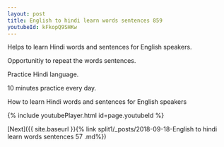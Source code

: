 ```yaml
---
layout: post
title: English to hindi learn words sentences 859 
youtubeId: kFkopQ9SHKw
---
```

 
 
Helps to learn Hindi words and sentences for English speakers.

Opportunitiy to repeat the words sentences. 

Practice Hindi language. 
 
10 minutes practice every day. 
 
How to learn Hindi words and sentences for English speakers 
 
{% include youtubePlayer.html id=page.youtubeId %}
 
 
[Next]({{ site.baseurl }}{% link  split1/_posts/2018-09-18-English to hindi learn words sentences 57 .md%})
 
